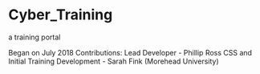 # Cyber_Training
a training portal 

Began on July 2018
Contributions:
Lead Developer - Phillip Ross
CSS and Initial Training Development - Sarah Fink (Morehead University)
